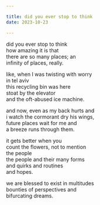 ```yaml
---

title: did you ever stop to think
date: 2023-10-23

---
```


did you ever stop to think</br>
how amazing it is that</br>
there are so many places; an</br>
infinity of places, really.</br>

like, when I was twisting with worry</br>
in tel aviv</br>
this recycling bin was here</br>
stoat by the elevator</br>
and the oft-abused ice machine.</br>

and now, even as my back hurts and</br>
i watch the cormorant dry his wings,</br>
future places wait for me and</br>
a breeze runs through them.</br>

it gets better when you</br>
count the flowers, not to mention</br>
the people</br>
the people and their many forms</br>
and quirks and routines</br>
and hopes.</br>

we are blessed to exist in multitudes</br>
bounties of perspectives and</br>
bifurcating dreams.</br>